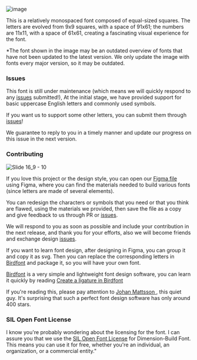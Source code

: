 ![image](https://github.com/iepn/tsing-font/assets/57232813/afbacf37-6fe7-41f0-8133-f377b2b53035)

This is a relatively monospaced font composed of equal-sized squares. The letters are evolved from 9x9 squares, with a space of 91x61; the numbers are 11x11, with a space of 61x61, creating a fascinating visual experience for the font.

*The font shown in the image may be an outdated overview of fonts that have not been updated to the latest version. We only update the image with fonts every major version, so it may be outdated.


### Issues
This font is still under maintenance (which means we will quickly respond to any [issues](https://github.com/iepn/Tsing/issues) submitted!), At the initial stage, we have provided support for basic uppercase English letters and commonly used symbols. 

If you want us to support some other letters, you can submit them through [issues](https://github.com/iepn/Tsing/issues)!

We guarantee to reply to you in a timely manner and update our progress on this issue in the next version.

### Contributing

![Slide 16_9 - 10](https://github.com/iepn/tsing-font/assets/57232813/e5d7b31d-bf3f-4359-a411-f0c85a46a825)

If you love this project or the design style, you can open our [Figma file](https://www.figma.com/community/file/1369266571672278927/tsing-font) using Figma, where you can find the materials needed to build various fonts (since letters are made of several elements).

You can redesign the characters or symbols that you need or that you think are flawed, using the materials we provided, then save the file as a copy and give feedback to us through PR or [issues](https://github.com/iepn/Tsing/issues).

We will respond to you as soon as possible and include your contribution in the next release, and thank you for your efforts, also we will become friends and exchange design [issues](https://github.com/iepn/Tsing/issues).

If you want to learn font design, after designing in Figma, you can group it and copy it as svg. Then you can replace the corresponding letters in [Birdfont](https://birdfont.org/) and package it, so you will have your own font.

[Birdfont](https://birdfont.org/) is a very simple and lightweight font design software, you can learn it quickly by reading [Create a ligature in Birdfont](https://youtu.be/S6rsphadADY)

If you're reading this, please pay attention to [Johan Mattsson
](https://github.com/johanmattssonm), this quiet guy. It's surprising that such a perfect font design software has only around 400 stars.

### SIL Open Font License
I know you're probably wondering about the licensing for the font. I can assure you that we use the [SIL Open Font License](https://scripts.sil.org/cms/scripts/page.php?site_id=nrsi&id=OFL) for Dimension-Build Font. This means you can use it for free, whether you're an individual, an organization, or a commercial entity."
